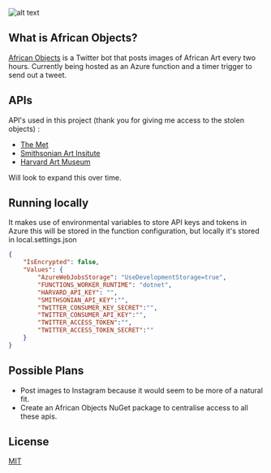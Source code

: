 
![alt text](https://pbs.twimg.com/profile_banners/1450557845359972360/1636418340/1500x500)

## What is African Objects?

[African Objects](https://twitter.com/AfricanObjects/) is a Twitter bot that posts images of African Art every two hours. Currently being hosted as an Azure function and a timer trigger to send out a tweet.

## APIs

API's used in this project (thank you for giving me access to the stolen objects) :
- [The Met](https://metmuseum.github.io/)
- [Smithsonian Art Insitute](http://edan.si.edu/openaccess/apidocs/)
- [Harvard Art Museum](https://github.com/harvardartmuseums/api-docs)

Will look to expand this over time. 

## Running locally

It makes use of environmental variables to store API keys and tokens in Azure this will be stored in the function configuration, but locally it's stored in local.settings.json

```json
{
    "IsEncrypted": false,
    "Values": {
        "AzureWebJobsStorage": "UseDevelopmentStorage=true",
        "FUNCTIONS_WORKER_RUNTIME": "dotnet",
        "HARVARD_API_KEY": "",
        "SMITHSONIAN_API_KEY":"",
        "TWITTER_CONSUMER_KEY_SECRET":"",
        "TWITTER_CONSUMER_API_KEY":"",
        "TWITTER_ACCESS_TOKEN":"",
        "TWITTER_ACCESS_TOKEN_SECRET":""
    }
}
```

## Possible Plans
- Post images to Instagram because it would seem to be more of a natural fit.
- Create an African Objects NuGet package to centralise access to all these apis.


## License
[MIT](https://choosealicense.com/licenses/mit/)